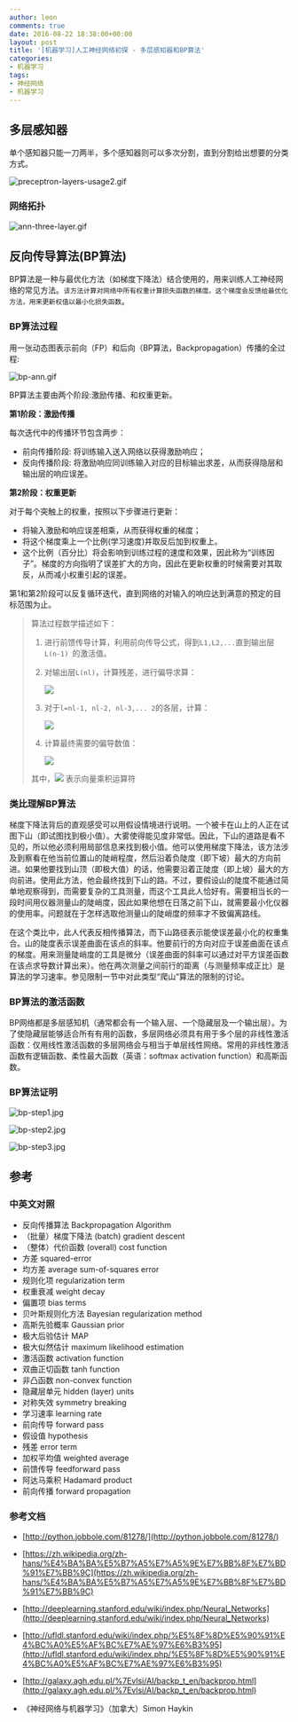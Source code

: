```yaml
---
author: leon
comments: true
date: 2016-08-22 18:38:00+00:00
layout: post
title: '[机器学习]人工神经网络初探 - 多层感知器和BP算法'
categories:
- 机器学习
tags:
- 神经网络
- 机器学习
---
```


## 多层感知器
单个感知器只能一刀两半，多个感知器则可以多次分割，直到分割给出想要的分类方式。

![preceptron-layers-usage2.gif](http://cdn3.snapgram.co/imgs/2016/08/22/preceptron-layers-usage2.gif)


### 网络拓扑

![ann-three-layer.gif](http://cdn1.snapgram.co/imgs/2016/08/22/ann-three-layer.gif)


## 反向传导算法(BP算法)

BP算法是一种与最优化方法（如梯度下降法）结合使用的，用来训练人工神经网络的常见方法。`该方法计算对网络中所有权重计算损失函数的梯度。这个梯度会反馈给最优化方法，用来更新权值以最小化损失函数`。

### BP算法过程

用一张动态图表示前向（FP）和后向（BP算法，Backpropagation）传播的全过程:

![bp-ann.gif](http://cdn3.snapgram.co/imgs/2016/08/10/bp-ann.gif)

BP算法主要由两个阶段:激励传播、和权重更新。

**第1阶段：激励传播**

每次迭代中的传播环节包含两步：
  - 前向传播阶段: 将训练输入送入网络以获得激励响应；
  - 反向传播阶段: 将激励响应同训练输入对应的目标输出求差，从而获得隐层和输出层的响应误差。

**第2阶段：权重更新**

对于每个突触上的权重，按照以下步骤进行更新：
- 将输入激励和响应误差相乘，从而获得权重的梯度；
- 将这个梯度乘上一个比例(学习速度)并取反后加到权重上。
- 这个比例（百分比）将会影响到训练过程的速度和效果，因此称为“训练因子”。梯度的方向指明了误差扩大的方向，因此在更新权重的时候需要对其取反，从而减小权重引起的误差。

第1和第2阶段可以反复循环迭代，直到网络的对输入的响应达到满意的预定的目标范围为止。

>算法过程数学描述如下：
>1. 进行前馈传导计算，利用前向传导公式，得到`L1,L2,...`直到输出层 `L(n-1) `的激活值。
>2. 对输出层`L(nl)`，计算残差，进行偏导求算：
>
>    <img src="http://latex.codecogs.com/svg.latex?\delta^{(n_l)} = - (y - a^{(n_l)}) \bullet f'(z^{(n_l)}) ">
>3. 对于`l=nl-1, nl-2, nl-3,... 2`的各层，计算：
>
>    <img src="http://latex.codecogs.com/svg.latex?\delta^{(l)} = \left((W^{(l)})^T \delta^{(l+1)}\right) \bullet f'(z^{(l)})">
>4. 计算最终需要的偏导数值：
>
>    <img src="http://latex.codecogs.com/svg.latex?\nabla_{W^{(l)}} J(W,b;x,y) &= \delta^{(l+1)} (a^{(l)})^T, \\ \nabla_{b^{(l)}} J(W,b;x,y) &= \delta^{(l+1)}.">
>
>其中，<img src="http://latex.codecogs.com/svg.latex?\bullet"> 表示向量乘积运算符

### 类比理解BP算法

梯度下降法背后的直观感受可以用假设情境进行说明。一个被卡在山上的人正在试图下山（即试图找到极小值）。大雾使得能见度非常低。因此，下山的道路是看不见的，所以他必须利用局部信息来找到极小值。他可以使用梯度下降法，该方法涉及到察看在他当前位置山的陡峭程度，然后沿着负陡度（即下坡）最大的方向前进。如果他要找到山顶（即极大值）的话，他需要沿着正陡度（即上坡）最大的方向前进。使用此方法，他会最终找到下山的路。不过，要假设山的陡度不能通过简单地观察得到，而需要复杂的工具测量，而这个工具此人恰好有。需要相当长的一段时间用仪器测量山的陡峭度，因此如果他想在日落之前下山，就需要最小化仪器的使用率。问题就在于怎样选取他测量山的陡峭度的频率才不致偏离路线。

在这个类比中，此人代表反相传播算法，而下山路径表示能使误差最小化的权重集合。山的陡度表示误差曲面在该点的斜率。他要前行的方向对应于误差曲面在该点的梯度。用来测量陡峭度的工具是微分（误差曲面的斜率可以通过对平方误差函数在该点求导数计算出来）。他在两次测量之间前行的距离（与测量频率成正比）是算法的学习速率。参见限制一节中对此类型“爬山”算法的限制的讨论。

### BP算法的激活函数
BP网络都是多层感知机（通常都会有一个输入层、一个隐藏层及一个输出层）。为了使隐藏层能够适合所有有用的函数，多层网络必须具有用于多个层的非线性激活函数：仅用线性激活函数的多层网络会与相当于单层线性网络。常用的非线性激活函数有逻辑函数、柔性最大函数（英语：softmax activation function）和高斯函数。

### BP算法证明

![bp-step1.jpg](http://cdn2.snapgram.co/imgs/2016/08/22/bp-step1.jpg)

![bp-step2.jpg](http://cdn1.snapgram.co/imgs/2016/08/22/bp-step2.jpg)

![bp-step3.jpg](http://cdn4.snapgram.co/images/2016/08/22/bp-step3.jpg)

## 参考

### 中英文对照
- 反向传播算法 Backpropagation Algorithm
- （批量）梯度下降法 (batch) gradient descent
- （整体）代价函数 (overall) cost function
- 方差 squared-error
- 均方差 average sum-of-squares error
- 规则化项 regularization term
- 权重衰减 weight decay
- 偏置项 bias terms
- 贝叶斯规则化方法 Bayesian regularization method
- 高斯先验概率 Gaussian prior
- 极大后验估计 MAP
- 极大似然估计 maximum likelihood estimation
- 激活函数 activation function
- 双曲正切函数 tanh function
- 非凸函数 non-convex function
- 隐藏层单元 hidden (layer) units
- 对称失效 symmetry breaking
- 学习速率 learning rate
- 前向传导 forward pass
- 假设值 hypothesis
- 残差 error term
- 加权平均值 weighted average
- 前馈传导 feedforward pass
- 阿达马乘积 Hadamard product
- 前向传播 forward propagation

### 参考文档
- [http://python.jobbole.com/81278/](http://python.jobbole.com/81278/)
- [https://zh.wikipedia.org/zh-hans/%E4%BA%BA%E5%B7%A5%E7%A5%9E%E7%BB%8F%E7%BD%91%E7%BB%9C](https://zh.wikipedia.org/zh-hans/%E4%BA%BA%E5%B7%A5%E7%A5%9E%E7%BB%8F%E7%BD%91%E7%BB%9C)
- [http://deeplearning.stanford.edu/wiki/index.php/Neural_Networks](http://deeplearning.stanford.edu/wiki/index.php/Neural_Networks)
- [http://ufldl.stanford.edu/wiki/index.php/%E5%8F%8D%E5%90%91%E4%BC%A0%E5%AF%BC%E7%AE%97%E6%B3%95](http://ufldl.stanford.edu/wiki/index.php/%E5%8F%8D%E5%90%91%E4%BC%A0%E5%AF%BC%E7%AE%97%E6%B3%95)
- [http://galaxy.agh.edu.pl/%7Evlsi/AI/backp_t_en/backprop.html](http://galaxy.agh.edu.pl/%7Evlsi/AI/backp_t_en/backprop.html)

- 《神经网络与机器学习》（加拿大）Simon Haykin

